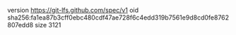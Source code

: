 version https://git-lfs.github.com/spec/v1
oid sha256:fa1ea87b3cff0ebc480cdf47ae728f6c4edd319b7561e9d8cd0fe8762807edd8
size 3121
